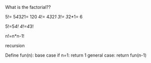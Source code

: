 What is the factorial??

5!= 5*4*3*2*1= 120
4!= 4*3*2*1
3!= 3*2*1= 6

5!=5*4!
4!=4*3!

n!=n*n-1!

recursion

Define fun(n):
    base case if n=1:
        return 1
    general case:
        return fun(n-1)